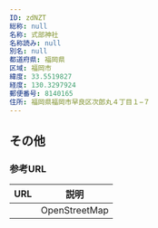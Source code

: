 ```yaml
---
ID: zdNZT
総称: null
名称: 式部神社
名称読み: null
別名: null
都道府県: 福岡県
区域: 福岡市
緯度: 33.5519827
経度: 130.3297924
郵便番号: 8140165
住所: 福岡県福岡市早良区次郎丸４丁目１−７
---
```


## その他

### 参考URL

| URL | 説明          |
| --- | ------------- |
|     | OpenStreetMap |
